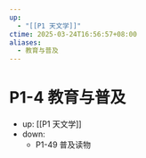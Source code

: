 ```yaml
---
up:
  - "[[P1 天文学]]"
ctime: 2025-03-24T16:56:57+08:00
aliases:
  - 教育与普及
---
```


# P1-4 教育与普及

- up: [[P1 天文学]]
- down:	
	- P1-49 普及读物
	
